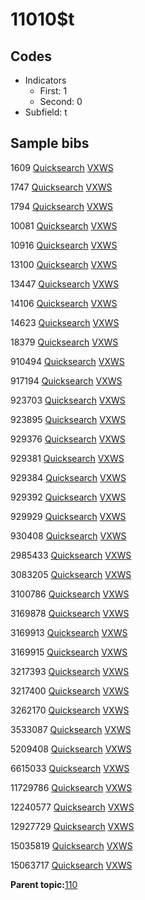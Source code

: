 # 11010$t

## Codes

-   Indicators
    -   First: 1
    -   Second: 0
-   Subfield: t

## Sample bibs

1609 [Quicksearch](https://search.library.yale.edu/catalog/1609) [VXWS](http://prodorbis.library.yale.edu:7014/vxws/GetHoldingsService?bibId=1609)

1747 [Quicksearch](https://search.library.yale.edu/catalog/1747) [VXWS](http://prodorbis.library.yale.edu:7014/vxws/GetHoldingsService?bibId=1747)

1794 [Quicksearch](https://search.library.yale.edu/catalog/1794) [VXWS](http://prodorbis.library.yale.edu:7014/vxws/GetHoldingsService?bibId=1794)

10081 [Quicksearch](https://search.library.yale.edu/catalog/10081) [VXWS](http://prodorbis.library.yale.edu:7014/vxws/GetHoldingsService?bibId=10081)

10916 [Quicksearch](https://search.library.yale.edu/catalog/10916) [VXWS](http://prodorbis.library.yale.edu:7014/vxws/GetHoldingsService?bibId=10916)

13100 [Quicksearch](https://search.library.yale.edu/catalog/13100) [VXWS](http://prodorbis.library.yale.edu:7014/vxws/GetHoldingsService?bibId=13100)

13447 [Quicksearch](https://search.library.yale.edu/catalog/13447) [VXWS](http://prodorbis.library.yale.edu:7014/vxws/GetHoldingsService?bibId=13447)

14106 [Quicksearch](https://search.library.yale.edu/catalog/14106) [VXWS](http://prodorbis.library.yale.edu:7014/vxws/GetHoldingsService?bibId=14106)

14623 [Quicksearch](https://search.library.yale.edu/catalog/14623) [VXWS](http://prodorbis.library.yale.edu:7014/vxws/GetHoldingsService?bibId=14623)

18379 [Quicksearch](https://search.library.yale.edu/catalog/18379) [VXWS](http://prodorbis.library.yale.edu:7014/vxws/GetHoldingsService?bibId=18379)

910494 [Quicksearch](https://search.library.yale.edu/catalog/910494) [VXWS](http://prodorbis.library.yale.edu:7014/vxws/GetHoldingsService?bibId=910494)

917194 [Quicksearch](https://search.library.yale.edu/catalog/917194) [VXWS](http://prodorbis.library.yale.edu:7014/vxws/GetHoldingsService?bibId=917194)

923703 [Quicksearch](https://search.library.yale.edu/catalog/923703) [VXWS](http://prodorbis.library.yale.edu:7014/vxws/GetHoldingsService?bibId=923703)

923895 [Quicksearch](https://search.library.yale.edu/catalog/923895) [VXWS](http://prodorbis.library.yale.edu:7014/vxws/GetHoldingsService?bibId=923895)

929376 [Quicksearch](https://search.library.yale.edu/catalog/929376) [VXWS](http://prodorbis.library.yale.edu:7014/vxws/GetHoldingsService?bibId=929376)

929381 [Quicksearch](https://search.library.yale.edu/catalog/929381) [VXWS](http://prodorbis.library.yale.edu:7014/vxws/GetHoldingsService?bibId=929381)

929384 [Quicksearch](https://search.library.yale.edu/catalog/929384) [VXWS](http://prodorbis.library.yale.edu:7014/vxws/GetHoldingsService?bibId=929384)

929392 [Quicksearch](https://search.library.yale.edu/catalog/929392) [VXWS](http://prodorbis.library.yale.edu:7014/vxws/GetHoldingsService?bibId=929392)

929929 [Quicksearch](https://search.library.yale.edu/catalog/929929) [VXWS](http://prodorbis.library.yale.edu:7014/vxws/GetHoldingsService?bibId=929929)

930408 [Quicksearch](https://search.library.yale.edu/catalog/930408) [VXWS](http://prodorbis.library.yale.edu:7014/vxws/GetHoldingsService?bibId=930408)

2985433 [Quicksearch](https://search.library.yale.edu/catalog/2985433) [VXWS](http://prodorbis.library.yale.edu:7014/vxws/GetHoldingsService?bibId=2985433)

3083205 [Quicksearch](https://search.library.yale.edu/catalog/3083205) [VXWS](http://prodorbis.library.yale.edu:7014/vxws/GetHoldingsService?bibId=3083205)

3100786 [Quicksearch](https://search.library.yale.edu/catalog/3100786) [VXWS](http://prodorbis.library.yale.edu:7014/vxws/GetHoldingsService?bibId=3100786)

3169878 [Quicksearch](https://search.library.yale.edu/catalog/3169878) [VXWS](http://prodorbis.library.yale.edu:7014/vxws/GetHoldingsService?bibId=3169878)

3169913 [Quicksearch](https://search.library.yale.edu/catalog/3169913) [VXWS](http://prodorbis.library.yale.edu:7014/vxws/GetHoldingsService?bibId=3169913)

3169915 [Quicksearch](https://search.library.yale.edu/catalog/3169915) [VXWS](http://prodorbis.library.yale.edu:7014/vxws/GetHoldingsService?bibId=3169915)

3217393 [Quicksearch](https://search.library.yale.edu/catalog/3217393) [VXWS](http://prodorbis.library.yale.edu:7014/vxws/GetHoldingsService?bibId=3217393)

3217400 [Quicksearch](https://search.library.yale.edu/catalog/3217400) [VXWS](http://prodorbis.library.yale.edu:7014/vxws/GetHoldingsService?bibId=3217400)

3262170 [Quicksearch](https://search.library.yale.edu/catalog/3262170) [VXWS](http://prodorbis.library.yale.edu:7014/vxws/GetHoldingsService?bibId=3262170)

3533087 [Quicksearch](https://search.library.yale.edu/catalog/3533087) [VXWS](http://prodorbis.library.yale.edu:7014/vxws/GetHoldingsService?bibId=3533087)

5209408 [Quicksearch](https://search.library.yale.edu/catalog/5209408) [VXWS](http://prodorbis.library.yale.edu:7014/vxws/GetHoldingsService?bibId=5209408)

6615033 [Quicksearch](https://search.library.yale.edu/catalog/6615033) [VXWS](http://prodorbis.library.yale.edu:7014/vxws/GetHoldingsService?bibId=6615033)

11729786 [Quicksearch](https://search.library.yale.edu/catalog/11729786) [VXWS](http://prodorbis.library.yale.edu:7014/vxws/GetHoldingsService?bibId=11729786)

12240577 [Quicksearch](https://search.library.yale.edu/catalog/12240577) [VXWS](http://prodorbis.library.yale.edu:7014/vxws/GetHoldingsService?bibId=12240577)

12927729 [Quicksearch](https://search.library.yale.edu/catalog/12927729) [VXWS](http://prodorbis.library.yale.edu:7014/vxws/GetHoldingsService?bibId=12927729)

15035819 [Quicksearch](https://search.library.yale.edu/catalog/15035819) [VXWS](http://prodorbis.library.yale.edu:7014/vxws/GetHoldingsService?bibId=15035819)

15063717 [Quicksearch](https://search.library.yale.edu/catalog/15063717) [VXWS](http://prodorbis.library.yale.edu:7014/vxws/GetHoldingsService?bibId=15063717)

**Parent topic:**[110](../../tags/110/110.md)

